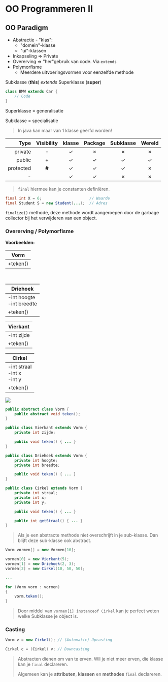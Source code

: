 # OO Programmeren II

## OO Paradigm

* Abstractie - "klas":
    - "domein"-klasse
    - "ui"-klassen
* Inkapseling => Private
* Overerving => "her"gebruik van code. Via `extends`
* Polymorfisme
	* Meerdere uitvoeringsvormen voor eenzelfde methode


Subklasse (**this**)  _extends_ Superklasse (**super**)

```java
class BMW extends Car {
    // Code
}
```


Superklasse = generalisatie

Subklasse = specialisatie

> In java kan maar van 1 klasse geërfd worden!


| Type      | Visibility | klasse   | Package   | Subklasse   | Wereld   |
| --------: | :--------: | :------: | :-------: | :---------: | :------: |
| private   | **-**      | ✓        | ✗         | ✗           | ✗        |
| public    | **+**      | ✓        | ✓         | ✓           | ✓        |
| protected | **#**      | ✓        | ✓         | ✓           | ✗        |
| -         | &nbsp;     | ✓        | ✓         | ✗           | ✗        |

> `final` hiermee kan je constanten definiëren.

```java
final int X = 6;                     // Waarde
final Student S = new Student(...);  // Adres
```

`finalize()` methode, deze methode wordt aangeroepen door de garbage collector bij het verwijderen van een object.


### Overerving / Polymorfisme

**Voorbeelden:**

| Vorm     |
| -------- |
| +teken() |

<br>

| Driehoek                    |
| --------------------------- |
| -int hoogte<br>-int breedte |
| +teken()                    |

| Vierkant                    |
| --------------------------- |
| -int zijde                  |
| +teken()                    |

| Cirkel                          |
| ------------------------------- |
| -int straal<br>-int x<br>-int y |
| +teken()                        |

<img src="http://g.gravizo.com/g?
%2F**%20%40opt%20all%20*%2F%0Apublic%20abstract%20class%20Vorm%20%7B%0A%20%20%20%20public%20abstract%20void%20teken()%3B%0A%7D%0A%0A%2F**%20%40opt%20all%20*%2F%0Apublic%20class%20Vierkant%20extends%20Vorm%20%7B%0A%20%20%20%20private%20int%20zijde%3B%0A%20%20%20%20%0A%20%20%20%20public%20void%20teken()%20%7B%20%20%7D%0A%7D%0A%0A%2F**%20%40opt%20all%20*%2F%0Apublic%20class%20Driehoek%20extends%20Vorm%20%7B%0A%20%20%20%20private%20int%20hoogte%3B%0A%20%20%20%20private%20int%20breedte%3B%0A%20%20%20%20%0A%20%20%20%20public%20void%20teken()%20%7B%20%20%7D%0A%7D%0A%0A%2F**%20%40opt%20all%20*%2F%0Apublic%20class%20Cirkel%20extends%20Vorm%20%7B%0A%20%20%20%20private%20int%20straal%3B%0A%20%20%20%20private%20int%20x%3B%0A%20%20%20%20private%20int%20y%3B%0A%20%20%20%20%0A%20%20%20%20public%20void%20teken()%20%7B%20%20%7D%0A%20%20%20%20%0A%20%20%20%20public%20int%20getStraal()%20%7B%20%20%7D%20%0A%7D" />

```java
public abstract class Vorm {
    public abstract void teken();
}

public class Vierkant extends Vorm {
    private int zijde;

    public void teken() { ... }
}

public class Driehoek extends Vorm {
    private int hoogte;
    private int breedte;

    public void teken() { ... }
}

public class Cirkel extends Vorm {
    private int straal;
    private int x;
    private int y;

    public void teken() { ... }

    public int getStraal() { ... }
}
```

> Als je een abstracte methode niet overschrijft in je sub-klasse. Dan blijft deze sub-klasse ook abstract.


```java
Vorm vormen[] = new Vormen[10];

vormen[0] = new Vierkant(5);
vormen[1] = new Driehoek(2, 3);
vormen[2] = new Cirkel(10, 50, 50);

...

for (Vorm vorm : vormen)
{
    vorm.teken();
}
```

> Door middel van `vormen[i] instanceof Cirkel` kan je perfect weten welke Subklasse je object is.

### Casting

```java
Vorm v = new Cirkel(); // (Automatic) Upcasting

Cirkel c = (Cirkel) v; // Downcasting
```

> Abstracten dienen om van te erven. Wil je niet meer erven, die klasse kan je `final` declareren.
>
> Algemeen kan je **attributen**, **klassen** en **methodes** `final` declareren.

